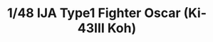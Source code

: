 ---
layout: product
title: "1/48 IJA Type1 Fighter Oscar (Ki-43Ⅲ Koh)    "
price: "4800" 
desc: "Maketa"
img_path: "/assets/img/FB18.webp"
brand: "FineMolds"
available: false
special_offer: false
new: false
soon: false
cat: "010000"
subcat: "015900"
subsubcat: "0N/A"
sifra: "FB18"
popular: false
---